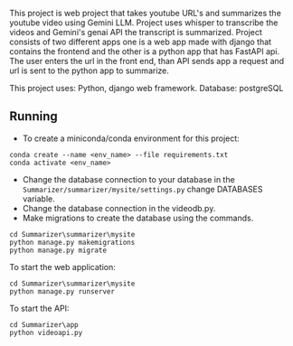 This project is web project that takes youtube URL's and summarizes the youtube video using Gemini LLM. Project uses whisper to transcribe the videos and Gemini's genai API the transcript is summarized. Project consists of two different apps one is a web app made with django that contains the frontend and the other is a python app that has FastAPI api. The user enters the url in the front end, than API sends app a request and url is sent to the python app to summarize. 

This project uses: Python, django web framework. 
Database: postgreSQL

## Running 
- To create a miniconda/conda environment for this project: 
```
conda create --name <env_name> --file requirements.txt
conda activate <env_name>
```

- Change the database connection to your database in the ``Summarizer/summarizer/mysite/settings.py`` change DATABASES variable. 
- Change the database connection in the videodb.py. 
- Make migrations to create the database using the commands.
```
cd Summarizer\summarizer\mysite
python manage.py makemigrations
python manage.py migrate 
```

To start the web application: 
```
cd Summarizer\summarizer\mysite
python manage.py runserver  
```

To start the API: 
```
cd Summarizer\app
python videoapi.py 
```